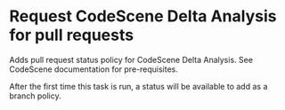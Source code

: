 # Request CodeScene Delta Analysis for pull requests

Adds pull request status policy for CodeScene Delta Analysis.
See CodeScene documentation for pre-requisites.

After the first time this task is run, a status will be available to add as a branch policy.